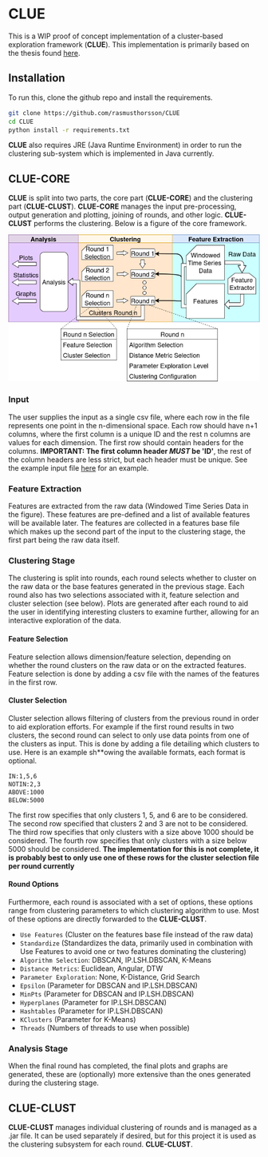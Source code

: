 # CLUE

This is a WIP proof of concept implementation of a cluster-based exploration framework (**CLUE**). This implementation is primarily based on the thesis found [here](https://gupea.ub.gu.se/handle/2077/89783).

## Installation

To run this, clone the github repo and install the requirements.

```bash
git clone https://github.com/rasmusthorsson/CLUE
cd CLUE
python install -r requirements.txt
```

**CLUE** also requires JRE (Java Runtime Environment) in order to run the clustering sub-system which is implemented in Java currently.

## CLUE-CORE

**CLUE** is split into two parts, the core part (**CLUE-CORE**) and the clustering part (**CLUE-CLUST**). **CLUE-CORE** manages the input pre-processing, output generation and plotting, joining of rounds, and other logic. **CLUE-CLUST** performs the clustering. Below is a figure of the core framework.

![CLUE](assets/clue.png)

### Input

The user supplies the input as a single csv file, where each row in the file represents one point in the n-dimensional space. Each row should have n+1 columns, where the first column is a unique ID and the rest n columns are values for each dimension. The first row should contain headers for the columns. **IMPORTANT: The first column header *MUST* be 'ID'**, the rest of the column headers are less strict, but each header must be unique. See the example input file [here](input.csv) for an example.

### Feature Extraction

Features are extracted from the raw data (Windowed Time Series Data in the figure). These features are pre-defined and a list of available features will be available later. The features are collected in a features base file which makes up the second part of the input to the clustering stage, the first part being the raw data itself.

### Clustering Stage

The clustering is split into rounds, each round selects whether to cluster on the raw data or the base features generated in the previous stage. Each round also has two selections associated with it, feature selection and cluster selection (see below). Plots are generated after each round to aid the user in identifying interesting clusters to examine further, allowing for an interactive exploration of the data. 

#### Feature Selection

Feature selection allows dimension/feature selection, depending on whether the round clusters on the raw data or on the extracted features. Feature selection is done by adding a csv file with the names of the features in the first row.

#### Cluster Selection

Cluster selection allows filtering of clusters from the previous round in order to aid exploration efforts. For example if the first round results in two clusters, the second round can select to only use data points from one of the clusters as input. This is done by adding a file detailing which clusters to use. Here is an example sh**owing the available formats, each format is optional.

```
IN:1,5,6 
NOTIN:2,3
ABOVE:1000
BELOW:5000
```

The first row specifies that only clusters 1, 5, and 6 are to be considered. The second row specified that clusters 2 and 3 are not to be considered. The third row specifies that only clusters with a size above 1000 should be considered. The fourth row specifies that only clusters with a size below 5000 should be considered. **The implementation for this is not complete, it is probably best to only use one of these rows for the cluster selection file per round currently**

#### Round Options

Furthermore, each round is associated with a set of options, these options range from clustering parameters to which clustering algorithm to use. Most of these options are directly forwarded to the **CLUE-CLUST**.

- `Use Features` (Cluster on the features base file instead of the raw data)
- `Standardize` (Standardizes the data, primarily used in combination with Use Features to avoid one or two features dominating the clustering)
- `Algorithm Selection`:  DBSCAN, IP.LSH.DBSCAN, K-Means
- `Distance Metrics`: Euclidean, Angular, DTW
- `Parameter Exploration`: None, K-Distance, Grid Search
- `Epsilon` (Parameter for DBSCAN and IP.LSH.DBSCAN)
- `MinPts` (Parameter for DBSCAN and IP.LSH.DBSCAN)
- `Hyperplanes` (Parameter for IP.LSH.DBSCAN)
- `Hashtables` (Parameter for IP.LSH.DBSCAN)
- `KClusters` (Parameter for K-Means)
- `Threads` (Numbers of threads to use when possible)

### Analysis Stage

When the final round has completed, the final plots and graphs are generated, these are (optionally) more extensive than the ones generated during the clustering stage. 

## CLUE-CLUST

**CLUE-CLUST** manages individual clustering of rounds and is managed as a .jar file. It can be used separately if desired, but for this project it is used as the clustering subsystem for each round. **CLUE-CLUST**.